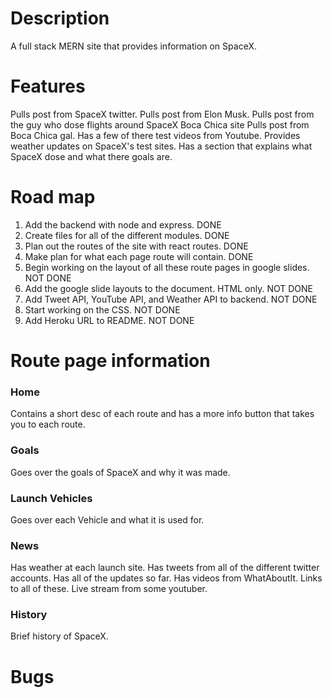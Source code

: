 # Description

A full stack MERN site that provides information on SpaceX.

# Features

Pulls post from SpaceX twitter.
Pulls post from Elon Musk.
Pulls post from the guy who dose flights around SpaceX Boca Chica site
Pulls post from Boca Chica gal.
Has a few of there test videos from Youtube.
Provides weather updates on SpaceX's test sites.
Has a section that explains what SpaceX dose and what there goals are.

# Road map

1.  Add the backend with node and express. DONE
2.  Create files for all of the different modules. DONE
3.  Plan out the routes of the site with react routes. DONE
4.  Make plan for what each page route will contain. DONE
5.  Begin working on the layout of all these route pages in google slides. NOT DONE
6.  Add the google slide layouts to the document. HTML only. NOT DONE
7.  Add Tweet API, YouTube API, and Weather API to backend. NOT DONE
8.  Start working on the CSS. NOT DONE
9.  Add Heroku URL to README. NOT DONE

# Route page information

### Home

Contains a short desc of each route and has a more info button that takes you to each route.

### Goals

Goes over the goals of SpaceX and why it was made.

### Launch Vehicles

Goes over each Vehicle and what it is used for.

### News

Has weather at each launch site. Has tweets from all of the different twitter accounts. Has all of the updates so far.
Has videos from WhatAboutIt. Links to all of these. Live stream from some youtuber.

### History

Brief history of SpaceX.

# Bugs
